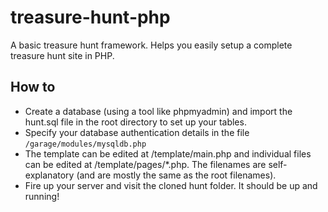 # treasure-hunt-php
A basic treasure hunt framework. Helps you easily setup a complete treasure hunt site in PHP.

## How to
* Create a database (using a tool like phpmyadmin) and import the hunt.sql file in the root directory to set up your tables.
* Specify your database authentication details in the file ```/garage/modules/mysqldb.php```
* The template can be edited at /template/main.php and individual files can be edited at /template/pages/*.php. The filenames are self-explanatory (and are mostly the same as the root filenames).
* Fire up your server and visit the cloned hunt folder. It should be up and running!